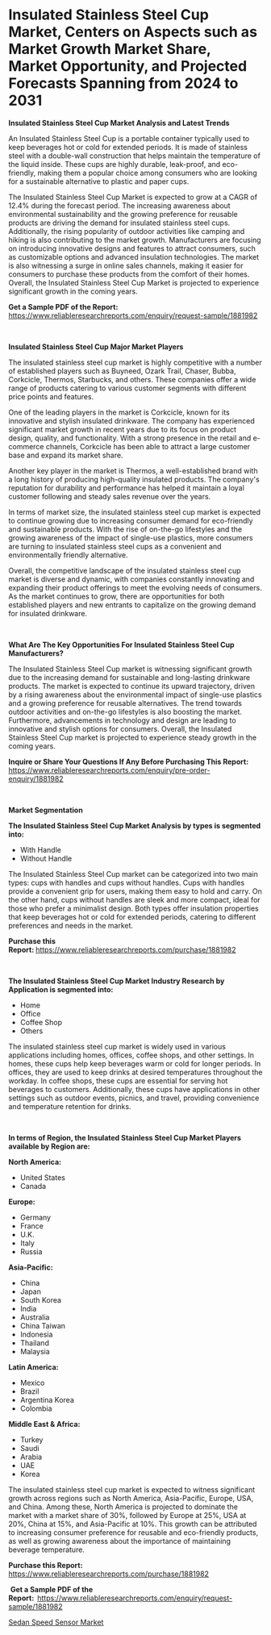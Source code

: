 <p><h1>Insulated Stainless Steel Cup Market, Centers on Aspects such as Market Growth Market Share, Market Opportunity, and Projected Forecasts Spanning from 2024 to 2031</h1></p><p><strong>Insulated Stainless Steel Cup Market Analysis and Latest Trends</strong></p>
<p><p>An Insulated Stainless Steel Cup is a portable container typically used to keep beverages hot or cold for extended periods. It is made of stainless steel with a double-wall construction that helps maintain the temperature of the liquid inside. These cups are highly durable, leak-proof, and eco-friendly, making them a popular choice among consumers who are looking for a sustainable alternative to plastic and paper cups.</p><p>The Insulated Stainless Steel Cup Market is expected to grow at a CAGR of 12.4% during the forecast period. The increasing awareness about environmental sustainability and the growing preference for reusable products are driving the demand for insulated stainless steel cups. Additionally, the rising popularity of outdoor activities like camping and hiking is also contributing to the market growth. Manufacturers are focusing on introducing innovative designs and features to attract consumers, such as customizable options and advanced insulation technologies. The market is also witnessing a surge in online sales channels, making it easier for consumers to purchase these products from the comfort of their homes. Overall, the Insulated Stainless Steel Cup Market is projected to experience significant growth in the coming years.</p></p>
<p><strong>Get a Sample PDF of the Report:&nbsp;</strong> <a href="https://www.reliableresearchreports.com/enquiry/request-sample/1881982">https://www.reliableresearchreports.com/enquiry/request-sample/1881982</a></p>
<p>&nbsp;</p>
<p><strong>Insulated Stainless Steel Cup Major Market Players</strong></p>
<p><p>The insulated stainless steel cup market is highly competitive with a number of established players such as Buyneed, Ozark Trail, Chaser, Bubba, Corkcicle, Thermos, Starbucks, and others. These companies offer a wide range of products catering to various customer segments with different price points and features.</p><p>One of the leading players in the market is Corkcicle, known for its innovative and stylish insulated drinkware. The company has experienced significant market growth in recent years due to its focus on product design, quality, and functionality. With a strong presence in the retail and e-commerce channels, Corkcicle has been able to attract a large customer base and expand its market share.</p><p>Another key player in the market is Thermos, a well-established brand with a long history of producing high-quality insulated products. The company's reputation for durability and performance has helped it maintain a loyal customer following and steady sales revenue over the years.</p><p>In terms of market size, the insulated stainless steel cup market is expected to continue growing due to increasing consumer demand for eco-friendly and sustainable products. With the rise of on-the-go lifestyles and the growing awareness of the impact of single-use plastics, more consumers are turning to insulated stainless steel cups as a convenient and environmentally friendly alternative.</p><p>Overall, the competitive landscape of the insulated stainless steel cup market is diverse and dynamic, with companies constantly innovating and expanding their product offerings to meet the evolving needs of consumers. As the market continues to grow, there are opportunities for both established players and new entrants to capitalize on the growing demand for insulated drinkware.</p></p>
<p>&nbsp;</p>
<p><strong>What Are The Key Opportunities For Insulated Stainless Steel Cup Manufacturers?</strong></p>
<p><p>The Insulated Stainless Steel Cup market is witnessing significant growth due to the increasing demand for sustainable and long-lasting drinkware products. The market is expected to continue its upward trajectory, driven by a rising awareness about the environmental impact of single-use plastics and a growing preference for reusable alternatives. The trend towards outdoor activities and on-the-go lifestyles is also boosting the market. Furthermore, advancements in technology and design are leading to innovative and stylish options for consumers. Overall, the Insulated Stainless Steel Cup market is projected to experience steady growth in the coming years.</p></p>
<p><strong>Inquire or Share Your Questions If Any Before Purchasing This Report:</strong> <a href="https://www.reliableresearchreports.com/enquiry/pre-order-enquiry/1881982">https://www.reliableresearchreports.com/enquiry/pre-order-enquiry/1881982</a></p>
<p>&nbsp;</p>
<p><strong>Market Segmentation</strong></p>
<p><strong>The Insulated Stainless Steel Cup Market Analysis by types is segmented into:</strong></p>
<p><ul><li>With Handle</li><li>Without Handle</li></ul></p>
<p><p>The Insulated Stainless Steel Cup market can be categorized into two main types: cups with handles and cups without handles. Cups with handles provide a convenient grip for users, making them easy to hold and carry. On the other hand, cups without handles are sleek and more compact, ideal for those who prefer a minimalist design. Both types offer insulation properties that keep beverages hot or cold for extended periods, catering to different preferences and needs in the market.</p></p>
<p><strong>Purchase this Report:&nbsp;</strong><a href="https://www.reliableresearchreports.com/purchase/1881982">https://www.reliableresearchreports.com/purchase/1881982</a></p>
<p>&nbsp;</p>
<p><strong>The Insulated Stainless Steel Cup Market Industry Research by Application is segmented into:</strong></p>
<p><ul><li>Home</li><li>Office</li><li>Coffee Shop</li><li>Others</li></ul></p>
<p><p>The insulated stainless steel cup market is widely used in various applications including homes, offices, coffee shops, and other settings. In homes, these cups help keep beverages warm or cold for longer periods. In offices, they are used to keep drinks at desired temperatures throughout the workday. In coffee shops, these cups are essential for serving hot beverages to customers. Additionally, these cups have applications in other settings such as outdoor events, picnics, and travel, providing convenience and temperature retention for drinks.</p></p>
<p>&nbsp;</p>
<p><strong>In terms of Region, the Insulated Stainless Steel Cup Market Players available by Region are:</strong></p>
<p>
    <p> <strong> North America: </strong>
        <ul>
            <li>United States</li>
            <li>Canada</li>
        </ul>
        </p> 
    <p> <strong> Europe: </strong>
        <ul>
            <li>Germany</li>
            <li>France</li>
            <li>U.K.</li>
            <li>Italy</li>
            <li>Russia</li>
        </ul>
        </p> 
    <p> <strong> Asia-Pacific: </strong>
        <ul>
            <li>China</li>
            <li>Japan</li>
            <li>South Korea</li>
            <li>India</li>
            <li>Australia</li>
            <li>China Taiwan</li>
            <li>Indonesia</li>
            <li>Thailand</li>
            <li>Malaysia</li>
        </ul>
        </p> 
    <p> <strong> Latin America: </strong>
        <ul>
            <li>Mexico</li>
            <li>Brazil</li>
            <li>Argentina Korea</li>
            <li>Colombia</li>
        </ul>
        </p> 
    <p> <strong> Middle East & Africa: </strong>
        <ul>
            <li>Turkey</li>
            <li>Saudi</li>
            <li>Arabia</li>
            <li>UAE</li>
            <li>Korea</li>
        </ul>
    </p>
    </p>
<p><p>The insulated stainless steel cup market is expected to witness significant growth across regions such as North America, Asia-Pacific, Europe, USA, and China. Among these, North America is projected to dominate the market with a market share of 30%, followed by Europe at 25%, USA at 20%, China at 15%, and Asia-Pacific at 10%. This growth can be attributed to increasing consumer preference for reusable and eco-friendly products, as well as growing awareness about the importance of maintaining beverage temperature.</p></p>
<p><strong>Purchase this Report: </strong><a href="https://www.reliableresearchreports.com/purchase/1881982">https://www.reliableresearchreports.com/purchase/1881982</a></p>
<p>&nbsp;<strong>Get a Sample PDF of the Report:&nbsp;&nbsp;</strong><a href="https://www.reliableresearchreports.com/enquiry/request-sample/1881982">https://www.reliableresearchreports.com/enquiry/request-sample/1881982</a></p>
<p><strong></strong></p>
<p><p><a href="https://acidic-farm-354.notion.site/Sedan-Speed-Sensor-Market-Size-Reflecting-a-Forecast-Till-2031-Market-By-Type-By-Application-and-B-584277eafa844ba3a25de8400d063cad">Sedan Speed Sensor Market</a></p></p>